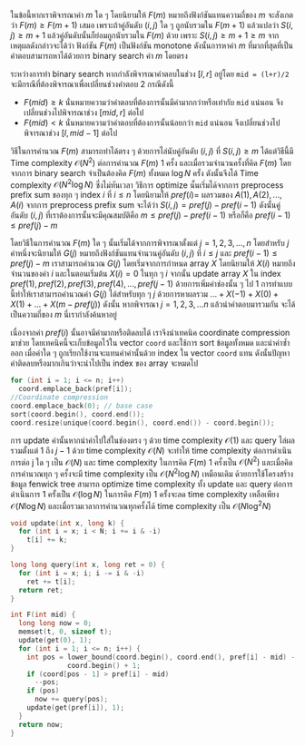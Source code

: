 ในข้อนี้หากเราพิจารณาค่า $m$ ใด ๆ โดยนิยามให้ $F(m)$ หมายถึงฟังก์ชันแทนความถี่ของ $m$ จะสังเกตว่า $F(m) \geq F(m+1)$ เสมอ เพราะถ้าคู่อันดับ $(i,j)$ ใด ๆ ถูกนับรวมใน $F(m+1)$ แล้วแปลว่า $S(i,j) \geq m+1$ แล้วคู่อันดับนั้นก็ย่อมถูกนับรวมใน $F(m)$ ด้วย เพราะ $S(i,j) \geq m+1 \geq m$ จากเหตุผลดังกล่าวจะได้ว่า ฟังก์ชัน $F(m)$ เป็นฟังก์ชัน monotone ดังนั้นการหาค่า $m$ ที่มากที่สุดที่เป็นคำตอบสามารถหาได้ด้วยการ binary search ค่า $m$ โดยตรง

ระหว่างการทำ binary search หากกำลังพิจารณาคำตอบในช่วง $[l,r]$ อยู่โดย `mid = (l+r)/2` จะมีกรณีที่ต้องพิจารณาเพื่อเปลี่ยนช่วงคำตอบ 2 กรณีดังนี้ 
* $F(mid) \geq k$ นั่นหมายความว่าคำตอบที่ต้องการนั้นมีค่ามากกว่าหรือเท่ากับ `mid` แน่นอน จึงเปลี่ยนช่วงไปพิจารณาช่วง $[mid,r]$ ต่อไป
* $F(mid) < k$ นั่นหมายความว่าคำตอบที่ต้องการนั้นน้อยกว่า `mid` แน่นอน จึงเปลี่ยนช่วงไปพิจารณาช่วง $[l,mid-1]$ ต่อไป

วิธีในการคำนวณ $F(m)$ สามารถทำได้ตรง ๆ ด้วยการไล่นับคู่อันดับ $(i,j)$ ที่ $S(i,j) \geq m$ ได้แต่วิธีนี้มี Time complexity $\mathcal{O}(N^2)$ ต่อการคำนวณ $F(m)$ 1 ครั้ง และเมื่อรวมจำนวนครั้งที่คิด $F(m)$ โดยจากการ binary search จำเป็นต้องคิด $F(m)$ ทั้งหมด $\log N$ ครั้ง ดังนั้นจึงได้ Time complexity $\mathcal{O}(N^2\log N)$ ซึ่งไม่ทันเวลา วิธีการ optimize นั้นเริ่มได้จากการ preprocess prefix sum ของทุก ๆ index $i$ ที่ $i \leq n$ โดยนิยามให้ $pref(i) =$ ผลรวมของ $A(1),A(2),...,A(i)$ จากการ preprocess prefix sum จะได้ว่า $S(i,j) = pref(j) - pref(i-1)$ ดังนั้นคู่อันดับ $(i,j)$ ที่เราต้องการนั้นจะมีคุณสมบัติคือ $m \leq pref(j) - pref(i-1)$ หรือก็คือ $pref(i-1) \leq pref(j) - m$ 

โดยวิธีในการคำนวณ $F(m)$ ใด ๆ นั้นเริ่มได้จากการพิจารณาตั้งแต่ $j = 1,2,3,...,n$ โดยสำหรับ $j$ ค่าหนึ่งจะนิยามให้ $G(j)$ หมายถึงฟังก์ชันแทนจำนวนคู่อันดับ $(i,j)$ ที่ $i \leq j$ และ $pref(i-1) \leq pref(j) - m$ เราสามารถคำนวณ $G(j)$ โดยเริ่มจากการกำหนด array $X$ โดยนิยามให้ $X(i)$ หมายถึงจำนวนของค่า $i$ และในตอนเริ่มต้น $X(i) = 0$ ในทุก ๆ $i$ จากนั้น update array $X$ ใน index $pref(1),pref(2),pref(3),pref(4),...,pref(j-1)$ ด้วยการเพิ่มค่าช่องนั้น ๆ ไป 1 การทำแบบนี้ทำให้เราสามารถคำนวณค่า $G(j)$ ได้สำหรับทุก ๆ $j$ ด้วยการหาผลรวม $...+X(-1)+X(0)+X(1)+...+X(m-pref(j))$ ดังนั้น หากพิจารณา $j = 1,2,3,...n$ แล้วนำคำตอบมารวมกัน จะได้เป็นความถี่ของ $m$ นี่เรากำลังค้นหาอยู่ 

เนื่องจากค่า $pref(i)$ นั้นอาจมีค่ามากหรือติดลบได้ เราจึงนำเทคนิค coordinate compression มาช่วย โดยเทคนิคนี้จะเก็บข้อมูลไว้ใน vector `coord` และใช้การ sort ข้อมูลทั้งหมด และนำค่าซ้ำออก เมื่อค่าใด ๆ ถูกเรียกใช้งานจะแทนค่าค่านั้นด้วย index ใน vector `coord` แทน ดังนั้นปัญหาค่าติดลบหรือมากเกินว่าจะนำไปเป็น index ของ array จะหมดไป
```cpp
for (int i = 1; i <= n; i++)
  coord.emplace_back(pref[i]);
//Coordinate compression
coord.emplace_back(0); // base case
sort(coord.begin(), coord.end());
coord.resize(unique(coord.begin(), coord.end()) - coord.begin());
```
การ update ค่านั้นหากนำค่าไปใส่ในช่องตรง ๆ ด้วย time complexity $\mathcal{O}(1)$ และ query ไล่ผลรวมตั้งแต่ $1$ ถึง $j-1$ ด้วย time complexity $\mathcal{O}(N)$ จะทำให้ time complexity ต่อการดำเนินการต่อ j ใด ๆ เป็น $\mathcal{O}(N)$ และ time complexity ในการคิด $F(m)$ 1 ครั้งเป็น $\mathcal{O}(N^2)$ และเมื่อคิดการคำนวณทุก ๆ ครั้งจะมี time complexity เป็น $\mathcal{O}(N^2\log N)$ เหมือนเดิม ด้วยการใช้โครงสร้างข้อมูล fenwick tree สามารถ optimize time complexity ทั้ง update และ query ต่อการดำเนินการ 1 ครั้งเป็น $\mathcal{O}(\log N)$ ในการคิด $F(m)$ 1 ครั้งจะลด time complexity เหลือเพียง $\mathcal{O}(N\log N)$ และเมื่อรวมเวลาการคำนวณทุกครั้งได้ time complexity เป็น $\mathcal{O}(N\log^2 N)$
```cpp
void update(int x, long k) {
  for (int i = x; i < N; i += i & -i)
    t[i] += k;
}

long long query(int x, long ret = 0) {
  for (int i = x; i; i -= i & -i)
    ret += t[i];
  return ret;
}

int F(int mid) {
  long long now = 0;
  memset(t, 0, sizeof t);
  update(get(0), 1);
  for (int i = 1; i <= n; i++) {
    int pos = lower_bound(coord.begin(), coord.end(), pref[i] - mid) -
              coord.begin() + 1;
    if (coord[pos - 1] > pref[i] - mid)
      --pos;
    if (pos)
      now += query(pos);
    update(get(pref[i]), 1);
  }
  return now;
}
```
